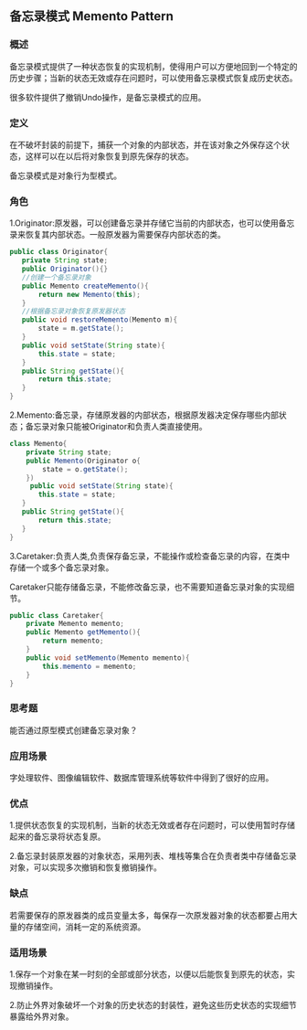 ## 备忘录模式 Memento Pattern

### 概述

备忘录模式提供了一种状态恢复的实现机制，使得用户可以方便地回到一个特定的历史步骤；当新的状态无效或存在问题时，可以使用备忘录模式恢复成历史状态。

很多软件提供了撤销Undo操作，是备忘录模式的应用。

### 定义

在不破坏封装的前提下，捕获一个对象的内部状态，并在该对象之外保存这个状态，这样可以在以后将对象恢复到原先保存的状态。

备忘录模式是对象行为型模式。

### 角色

1.Originator:原发器，可以创建备忘录并存储它当前的内部状态，也可以使用备忘录来恢复其内部状态。一般原发器为需要保存内部状态的类。
```java
public class Originator{
   private String state;
   public Originator(){}
   //创建一个备忘录对象
   public Memento createMemento(){
       return new Memento(this);
   }
   //根据备忘录对象恢复原发器状态
   public void restoreMemento(Memento m){
       state = m.getState();
   }
   public void setState(String state){
       this.state = state;
   }
   public String getState(){
       return this.state;
   }
}
```
2.Memento:备忘录，存储原发器的内部状态，根据原发器决定保存哪些内部状态；备忘录对象只能被Originator和负责人类直接使用。
```java
class Memento{
    private String state;
    public Memento(Originator o{
        state = o.getState();
    })
     public void setState(String state){
       this.state = state;
   }
   public String getState(){
       return this.state;
   }
}
```
3.Caretaker:负责人类,负责保存备忘录，不能操作或检查备忘录的内容，在类中存储一个或多个备忘录对象。

Caretaker只能存储备忘录，不能修改备忘录，也不需要知道备忘录对象的实现细节。
```java
public class Caretaker{
    private Memento memento;
    public Memento getMemento(){
        return memento;
    }
    public void setMemento(Memento memento){
        this.memento = memento;
    }
}
```
### 思考题

能否通过原型模式创建备忘录对象？

### 应用场景

字处理软件、图像编辑软件、数据库管理系统等软件中得到了很好的应用。

### 优点

1.提供状态恢复的实现机制，当新的状态无效或者存在问题时，可以使用暂时存储起来的备忘录将状态复原。

2.备忘录封装原发器的对象状态，采用列表、堆栈等集合在负责者类中存储备忘录对象，可以实现多次撤销和恢复撤销操作。

### 缺点

若需要保存的原发器类的成员变量太多，每保存一次原发器对象的状态都要占用大量的存储空间，消耗一定的系统资源。

### 适用场景

1.保存一个对象在某一时刻的全部或部分状态，以便以后能恢复到原先的状态，实现撤销操作。

2.防止外界对象破坏一个对象的历史状态的封装性，避免这些历史状态的实现细节暴露给外界对象。